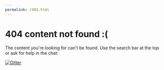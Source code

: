 ```yaml
---
permalink: /404.html
---
```


# 404 content not found :(

The content you're looking for can't be found. Use the search bar at the top or ask for help in the chat:

[![Gitter](https://badges.gitter.im/DelightChat/community.svg)](https://gitter.im/DelightChat/community?utm_source=badge&utm_medium=badge&utm_campaign=pr-badge)